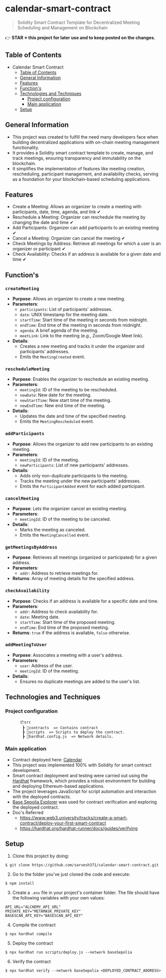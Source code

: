 # calendar-smart-contract
> Solidity Smart Contract Template for Decentralized Meeting Scheduling and Management on Blockchain

👉 **STAR ⭐ this project for later use and to keep posted on the changes.**

## Table of Contents
- Calendar Smart Contract
    - [Table of Contents](#table-of-contents)
    - [General Information](#general-information)
    - [Features](#features)
    - [Function's](#functions)
    - [Technologies and Techniques](#technologies-and-techniques)
        - [Project configuration](#project-configuration)
        - [Main application](#main-application)
  - [Setup](#setup)

## General Information
- This project was created to fulfill the need many developers face when building decentralized applications with on-chain meeting management functionality.  
- It provides a Solidity smart contract template to create, manage, and track meetings, ensuring transparency and immutability on the blockchain.
- It simplifies the implementation of features like meeting creation, rescheduling, participant management, and availability checks, serving as a foundation for your blockchain-based scheduling applications.

## Features
- Create a Meeting: Allows an organizer to create a meeting with participants, date, time, agenda, and link ✔
- Reschedule a Meeting: Organizer can reschedule the meeting by changing the date and time ✔
- Add Participants: Organizer can add participants to an existing meeting ✔
- Cancel a Meeting: Organizer can cancel the meeting ✔
- Check Meetings by Address: Retrieve all meetings for which a user is an organizer or participant ✔
- Check Availability: Checks if an address is available for a given date and time ✔

## Function's
### `createMeeting`
- **Purpose**: Allows an organizer to create a new meeting.
- **Parameters**:
  - `participants`: List of participants' addresses.
  - `date`: UNIX timestamp for the meeting date.
  - `startTime`: Start time of the meeting in seconds from midnight.
  - `endTime`: End time of the meeting in seconds from midnight.
  - `agenda`: A brief agenda of the meeting.
  - `meetLink`: Link to the meeting (e.g., Zoom/Google Meet link).
- **Details**:
  - Creates a new meeting and tracks it under the organizer and participants' addresses.
  - Emits the `MeetingCreated` event.

### `rescheduleMeeting`
- **Purpose**: Enables the organizer to reschedule an existing meeting.
- **Parameters**:
  - `meetingId`: ID of the meeting to be rescheduled.
  - `newDate`: New date for the meeting.
  - `newStartTime`: New start time of the meeting.
  - `newEndTime`: New end time of the meeting.
- **Details**:
  - Updates the date and time of the specified meeting.
  - Emits the `MeetingRescheduled` event.

### `addParticipants`
- **Purpose**: Allows the organizer to add new participants to an existing meeting.
- **Parameters**:
  - `meetingId`: ID of the meeting.
  - `newParticipants`: List of new participants' addresses.
- **Details**:
  - Adds only non-duplicate participants to the meeting.
  - Tracks the meeting under the new participants' addresses.
  - Emits the `ParticipantAdded` event for each added participant.

### `cancelMeeting`
- **Purpose**: Lets the organizer cancel an existing meeting.
- **Parameters**:
  - `meetingId`: ID of the meeting to be canceled.
- **Details**:
  - Marks the meeting as canceled.
  - Emits the `MeetingCancelled` event.

### `getMeetingsByAddress`
- **Purpose**: Retrieves all meetings (organized or participated) for a given address.
- **Parameters**:
  - `addr`: Address to retrieve meetings for.
- **Returns**: Array of meeting details for the specified address.

### `checkAvailability`
- **Purpose**: Checks if an address is available for a specific date and time.
- **Parameters**:
  - `addr`: Address to check availability for.
  - `date`: Meeting date.
  - `startTime`: Start time of the proposed meeting.
  - `endTime`: End time of the proposed meeting.
- **Returns**: `true` if the address is available, `false` otherwise.

### `addMeetingToUser`
- **Purpose**: Associates a meeting with a user's address.
- **Parameters**:
  - `user`: Address of the user.
  - `meetingId`: ID of the meeting.
- **Details**:
  - Ensures no duplicate meetings are added to the user's list.

## Technologies and Techniques

### Project configuration
<div style="margin-left: 3rem;" >

```
📦src
 ┣ 📂contracts  => Contains contract
 ┣ 📂scripts  => Scripts to deploy the contract.
 ┣ 📂hardhat.config.js  => Network details.
``` 
</div>

### Main application
- Contract deployed here: [Calendar](https://sepolia.basescan.org/address/0x16CEb1b26eC18522D461B88596aECca201144e0C)
- This project was implemented 100% with Solidity for smart contract development.
- Smart contract deployment and testing were carried out using the [Hardhat](https://hardhat.org/) framework, which provides a robust environment for building and deploying Ethereum-based applications.
- The project leverages JavaScript for script automation and interaction with the deployed contracts.
- [Base Sepolia Explorer](https://sepolia.basescan.org/) was used for contract verification and exploring the deployed contract.
- Doc's Referred
    - https://www.web3.university/tracks/create-a-smart-contract/deploy-your-first-smart-contract
    - https://hardhat.org/hardhat-runner/docs/guides/verifying

## Setup
1. Clone this project by doing:
```
$ git clone https://github.com/sarvesh371/calendar-smart-contract.git
```
2. Go to the folder you've just cloned the code and execute:
```
$ npm install
```
3. Create a ```.env``` file in your project's container folder. The file should have the following variables with your own values:
```
API_URL="ALCHEMY_API_URL"
PRIVATE_KEY="METAMASK_PRIVATE_KEY"
BASESCAN_API_KEY="BASESCAN_API_KEY"
```
4. Compile the contract
```
$ npx hardhat compile
```
5. Deploy the contract
```
$ npx hardhat run scripts/deploy.js --network baseSepolia
```
6. Verify the contract
```
$ npx hardhat verify --network baseSepolia <DEPLOYED_CONTRACT_ADDRESS>
```
